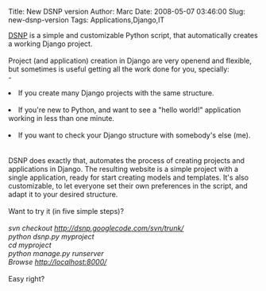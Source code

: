 Title: New DSNP version
Author: Marc
Date: 2008-05-07 03:46:00
Slug: new-dsnp-version
Tags: Applications,Django,IT

[DSNP](http://code.google.com/p/dsnp/) is a simple and customizable Python script, that automatically creates a working Django project.<br/><br/>Project (and application) creation in Django are very openend and flexible, but sometimes is useful getting all the work done for you, specially:<br/>- <br/>	<li>If you create many Django projects with the same structure.</li><br/>	<li>If you're new to Python, and want to see a "hello world!"  application working in less than one minute.</li><br/>	<li>If you want to check your Django structure with somebody's else (me).</li><br/>
<br/>DSNP does exactly that, automates the process of creating projects and applications in Django. The resulting website is a simple project with a single application, ready for start creating models and templates. It's also customizable, to let everyone set their own preferences in the script, and adapt it to your desired structure.<br/><br/>Want to try it (in five simple steps)?<br/><br/><em>svn checkout http://dsnp.googlecode.com/svn/trunk/</em><br/><em>python dsnp.py myproject</em><br/><em>cd myproject</em><br/><em>python manage.py runserver</em><br/><em>Browse [http://localhost:8000/ ](http://localhost:8000/)</em><br/><br/>Easy right?